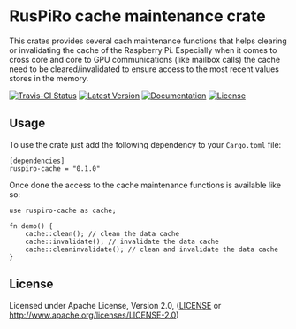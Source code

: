 # RusPiRo cache maintenance crate

This crates provides several cach maintenance functions that helps clearing or invalidating the cache of the Raspberry Pi.
Especially when it comes to cross core and core to GPU communications (like mailbox calls) the cache need to be cleared/invalidated
to ensure access to the most recent values stores in the memory.

[![Travis-CI Status](https://api.travis-ci.org/RusPiRo/ruspiro-cache.svg?branch=master)](https://travis-ci.org/RusPiRo/ruspiro-cache)
[![Latest Version](https://img.shields.io/crates/v/ruspiro-cache.svg)](https://crates.io/crates/ruspiro-cache)
[![Documentation](https://docs.rs/ruspiro-cache/badge.svg)](https://docs.rs/ruspiro-cache)
[![License](https://img.shields.io/crates/l/ruspiro-cache.svg)](https://github.com/RusPiRo/ruspiro-cache#license)


## Usage
To use the crate just add the following dependency to your ``Cargo.toml`` file:
```
[dependencies]
ruspiro-cache = "0.1.0"
```

Once done the access to the cache maintenance functions is available like so:
```
use ruspiro-cache as cache;

fn demo() {
    cache::clean(); // clean the data cache
    cache::invalidate(); // invalidate the data cache
    cache::cleaninvalidate(); // clean and invalidate the data cache
}
```

## License
Licensed under Apache License, Version 2.0, ([LICENSE](LICENSE) or http://www.apache.org/licenses/LICENSE-2.0)